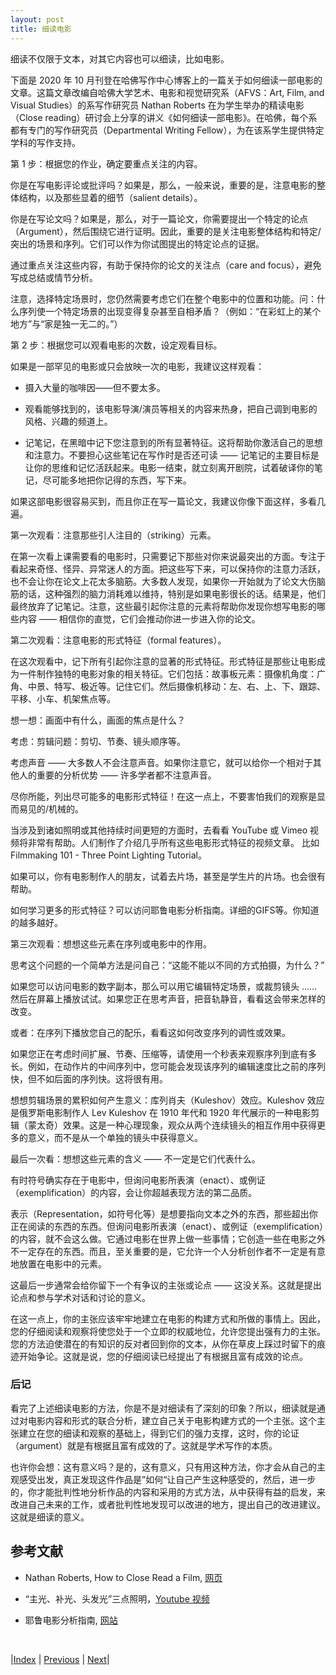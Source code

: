 ```yaml
---
layout: post
title: 细读电影
---
```


细读不仅限于文本，对其它内容也可以细读，比如电影。

下面是 2020 年 10 月刊登在哈佛写作中心博客上的一篇关于如何细读一部电影的文章。这篇文章改编自哈佛大学艺术、电影和视觉研究系（AFVS：Art, Film, and Visual Studies）的系写作研究员 Nathan Roberts 在为学生举办的精读电影（Close reading）研讨会上分享的讲义《如何细读一部电影》。在哈佛，每个系都有专门的写作研究员（Departmental Writing Fellow），为在该系学生提供特定学科的写作支持。

第 1 步：根据您的作业，确定要重点关注的内容。

你是在写电影评论或批评吗？如果是，那么，一般来说，重要的是，注意电影的整体结构，以及那些显着的细节（salient details）。

你是在写论文吗？如果是，那么，对于一篇论文，你需要提出一个特定的论点（Argument），然后围绕它进行证明。因此，重要的是关注电影整体结构和特定/突出的场景和序列。它们可以作为你试图提出的特定论点的证据。

通过重点关注这些内容，有助于保持你的论文的关注点（care and focus），避免写成总结或情节分析。

注意，选择特定场景时，您仍然需要考虑它们在整个电影中的位置和功能。问：什么序列使一个特定场景的出现变得复杂甚至自相矛盾？（例如：“在彩虹上的某个地方”与“家是独一无二的。”）

第 2 步：根据您可以观看电影的次数，设定观看目标。

如果是一部罕见的电影或只会放映一次的电影，我建议这样观看：

- 摄入大量的咖啡因——但不要太多。

- 观看能够找到的，该电影导演/演员等相关的内容来热身，把自己调到电影的风格、兴趣的频道上。

- 记笔记，在黑暗中记下您注意到的所有显著特征。这将帮助你激活自己的思想和注意力。不要担心这些笔记在写作时是否还可读 —— 记笔记的主要目标是让你的思维和记忆活跃起来。电影一结束，就立刻离开剧院，试着破译你的笔记，尽可能多地把你记得的东西，写下来。

如果这部电影很容易买到，而且你正在写一篇论文，我建议你像下面这样，多看几遍。

第一次观看：注意那些引人注目的（striking）元素。

在第一次看上课需要看的电影时，只需要记下那些对你来说最突出的方面。专注于看起来奇怪、怪异、异常迷人的方面。把这些写下来，可以保持你的注意力活跃，也不会让你在论文上花太多脑筋。大多数人发现，如果你一开始就为了论文大伤脑筋的话，这种强烈的脑力消耗难以维持，特别是如果电影很长的话。结果是，他们最终放弃了记笔记。注意，这些最引起你注意的元素将帮助你发现你想写电影的哪些内容 —— 相信你的直觉，它们会推动你进一步进入你的论文。

第二次观看：注意电影的形式特征（formal features）。

在这次观看中，记下所有引起你注意的显著的形式特征。形式特征是那些让电影成为一件制作独特的电影对象的相关特征。它们包括：故事板元素：摄像机角度：广角、中景、特写、极近等。记住它们。然后摄像机移动：左、右、上、下、跟踪、平移、小车、机架焦点等。

想一想：画面中有什么，画面的焦点是什么？

考虑：剪辑问题：剪切、节奏、镜头顺序等。

考虑声音 —— 大多数人不会注意声音。如果你注意它，就可以给你一个相对于其他人的重要的分析优势 —— 许多学者都不注意声音。

尽你所能，列出尽可能多的电影形式特征！在这一点上，不要害怕我们的观察是显而易见的/机械的。

当涉及到诸如照明或其他持续时间更短的方面时，去看看 YouTube 或 Vimeo 视频将非常有帮助。人们制作了介绍几乎所有这些电影形式特征的视频文章。 比如 Filmmaking 101 - Three Point Lighting Tutorial。

如果可以，你有电影制作人的朋友，试着去片场，甚至是学生片的片场。也会很有帮助。

如何学习更多的形式特征？可以访问耶鲁电影分析指南。详细的GIFS等。你知道的越多越好。

第三次观看：想想这些元素在序列或电影中的作用。

思考这个问题的一个简单方法是问自己：“这能不能以不同的方式拍摄，为什么？”

如果您可以访问电影的数字副本，那么可以用它编辑特定场景，或裁剪镜头 …… 然后在屏幕上播放试试。如果您正在思考声音，把音轨静音，看看这会带来怎样的改变。

或者：在序列下播放您自己的配乐，看看这如何改变序列的调性或效果。

如果您正在考虑时间扩展、节奏、压缩等，请使用一个秒表来观察序列到底有多长。例如，在动作片的中间序列中，您可能会发现该序列的编辑速度比之前的序列快，但不如后面的序列快。这将很有用。

想想剪辑场景的累积如何产生意义：库列肖夫（Kuleshov）效应。Kuleshov 效应是俄罗斯电影制作人 Lev Kuleshov 在 1910 年代和 1920 年代展示的一种电影剪辑（蒙太奇）效果。这是一种心理现象，观众从两个连续镜头的相互作用中获得更多的意义，而不是从一个单独的镜头中获得意义。

最后一次看：想想这些元素的含义 —— 不一定是它们代表什么。

有时符号确实存在于电影中，但询问电影所表演（enact）、或例证（exemplification）的内容，会让你超越表现方法的第二品质。

表示（Representation，如符号化等）是想要指向文本之外的东西，那些超出你正在阅读的东西的东西。但询问电影所表演（enact）、或例证（exemplification）的内容，就不会这么做。它通过电影在世界上做一些事情；它创造一些在电影之外不一定存在的东西。而且，至关重要的是，它允许一个人分析创作者不一定是有意地放置在电影中的元素。

这最后一步通常会给你留下一个有争议的主张或论点 —— 这没关系。这就是提出论点和参与学术对话和讨论的意义。

在这一点上，你的主张应该牢牢地建立在电影的构建方式和所做的事情上。因此，您的仔细阅读和观察将使您处于一个立即的权威地位，允许您提出强有力的主张。您的方法迫使潜在的有知识的反对者回到你的文本，从你在草皮上踩过时留下的痕迹开始争论。这就是说，您的仔细阅读已经提出了有根据且富有成效的论点。

### 后记

看完了上述细读电影的方法，你是不是对细读有了深刻的印象？所以，细读就是通过对电影内容和形式的联合分析，建立自己关于电影构建方式的一个主张。这个主张建立在您的细读和观察的基础上，得到它们的强力支撑，这时，你的论证（argument）就是有根据且富有成效的了。这就是学术写作的本质。

也许你会想：这有意义吗？是的，这有意义，只有用这种方法，你才会从自己的主观感受出发，真正发现这件作品是”如何“让自己产生这种感受的，然后，进一步的，你才能批判性地分析作品的内容和采用的方式方法，从中获得有益的启发，来改进自己未来的工作，或者批判性地发现可以改进的地方，提出自己的改进建议。这就是细读的意义。

## 参考文献

- Nathan Roberts, How to Close Read a Film, [网页](https://harvardwritingcenterblog.com/2020/10/22/how-to-close-read-a-film/)

- “主光、补光、头发光”三点照明，[Youtube 视频](https://www.youtube.com/watch?v=j_Sov3xmgwg)

- 耶鲁电影分析指南, [网站](https://filmanalysis.yale.edu/)

<br/>

|[Index](../../) | [Previous](2-4-ge-musicme) | [Next](3-0-ethic)|
